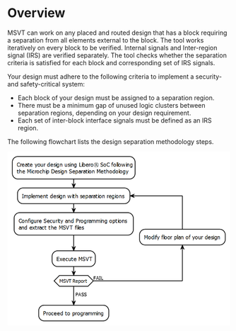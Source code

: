 # Overview

MSVT can work on any placed and routed design that has a block requiring a separation from all elements external to the block. The tool works iteratively on every block to be verified. Internal signals and Inter-region signal \(IRS\) are verified separately. The tool checks whether the separation criteria is satisfied for each block and corresponding set of IRS signals.

Your design must adhere to the following criteria to implement a security- and safety-critical system:

-   Each block of your design must be assigned to a separation region.
-   There must be a minimum gap of unused logic clusters between separation regions, depending on your design requirement.
-   Each set of inter-block interface signals must be defined as an IRS region.

The following flowchart lists the design separation methodology steps.

![](GUID-FA90DD14-83CD-4842-B693-FFB7AB493E15-low.png "Design Separation Methodology Steps")

